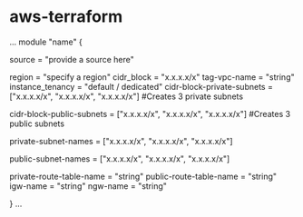 # aws-terraform
...
module "name" {

source = "provide a source here"

region = "specify a region"
cidr_block = "x.x.x.x/x"
tag-vpc-name = "string"
instance_tenancy = "default / dedicated"
cidr-block-private-subnets = ["x.x.x.x/x", "x.x.x.x/x", "x.x.x.x/x"] #Creates 3 private subnets

cidr-block-public-subnets = ["x.x.x.x/x", "x.x.x.x/x", "x.x.x.x/x"] #Creates 3 public subnets

private-subnet-names = ["x.x.x.x/x", "x.x.x.x/x", "x.x.x.x/x"]

public-subnet-names = ["x.x.x.x/x", "x.x.x.x/x", "x.x.x.x/x"]

private-route-table-name = "string"
public-route-table-name = "string"
igw-name = "string"
ngw-name = "string"


}
...